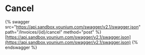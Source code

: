# Cancel

{% swagger src="https://api.sandbox.younium.com/swagger/v2.1/swagger.json" path="/Invoices/{id}/cancel" method="post" %}
[https://api.sandbox.younium.com/swagger/v2.1/swagger.json](https://api.sandbox.younium.com/swagger/v2.1/swagger.json)
{% endswagger %}
